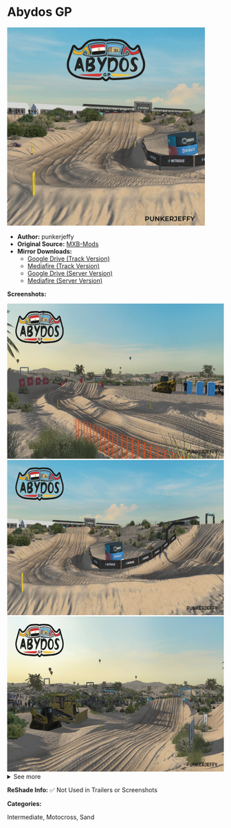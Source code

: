 # Abydos GP

<img src="https://github.com/BrinkleyPT/MX-Bikes-Community-Mods/blob/7ddd1309920c2d20f0446fabda7c57499c567be3/.assets/.images/Tracks/Motocross/Abydos%20GP/track-image.png" alt="Preview" width="460" height="460">

- **Author:** punkerjeffy
- **Original Source:** [MXB-Mods](https://mxb-mods.com/abydos-gp/#download)
- **Mirror Downloads:**
  - [Google Drive (Track Version)](https://drive.google.com/file/d/1IFuWjX_2Z0LA0al0ppavAc_WhCWrZgoD/view?usp=sharing)
  - [Mediafire (Track Version)](https://www.mediafire.com/file/j7u14pso2vaj9g2/Abydos_GP.pkz/file)
  - [Google Drive (Server Version)](https://drive.google.com/file/d/1l_1-9AB48O-hr2vsp-qtjbZmZglXbk2m/view?usp=sharing)
  - [Mediafire (Server Version)](https://www.mediafire.com/file/iziz7ipc195tttb/Abydos_GP.pkz/file)

**Screenshots:**

<img src="https://github.com/BrinkleyPT/MX-Bikes-Community-Mods/blob/7ddd1309920c2d20f0446fabda7c57499c567be3/.assets/.images/Tracks/Motocross/Abydos%20GP/track-preview-1.png" alt="Screenshot 1" width="640" height="360">
<img src="https://github.com/BrinkleyPT/MX-Bikes-Community-Mods/blob/7ddd1309920c2d20f0446fabda7c57499c567be3/.assets/.images/Tracks/Motocross/Abydos%20GP/track-preview-2.png" alt="Screenshot 2" width="640" height="360">
<img src="https://github.com/BrinkleyPT/MX-Bikes-Community-Mods/blob/7ddd1309920c2d20f0446fabda7c57499c567be3/.assets/.images/Tracks/Motocross/Abydos%20GP/track-preview-3.png" alt="Screenshot 3" width="640" height="360"> <details>

<summary>See more</summary>
<br>
<img src="https://github.com/BrinkleyPT/MX-Bikes-Community-Mods/blob/7ddd1309920c2d20f0446fabda7c57499c567be3/.assets/.images/Tracks/Motocross/Abydos%20GP/track-preview-4.png" alt="Screenshot 4" width="640" height="360">
<img src="https://github.com/BrinkleyPT/MX-Bikes-Community-Mods/blob/7ddd1309920c2d20f0446fabda7c57499c567be3/.assets/.images/Tracks/Motocross/Abydos%20GP/track-preview-5.png" alt="Screenshot 5" width="640" height="360">
<img src="https://github.com/BrinkleyPT/MX-Bikes-Community-Mods/blob/7ddd1309920c2d20f0446fabda7c57499c567be3/.assets/.images/Tracks/Motocross/Abydos%20GP/track-preview-6.png" alt="Screenshot 6" width="640" height="360">
<img src="https://github.com/BrinkleyPT/MX-Bikes-Community-Mods/blob/7ddd1309920c2d20f0446fabda7c57499c567be3/.assets/.images/Tracks/Motocross/Abydos%20GP/track-preview-7.png" alt="Screenshot 7" width="640" height="360">
<img src="https://github.com/BrinkleyPT/MX-Bikes-Community-Mods/blob/7ddd1309920c2d20f0446fabda7c57499c567be3/.assets/.images/Tracks/Motocross/Abydos%20GP/track-preview-8.png" alt="Screenshot 8" width="640" height="360">
<img src="https://github.com/BrinkleyPT/MX-Bikes-Community-Mods/blob/7ddd1309920c2d20f0446fabda7c57499c567be3/.assets/.images/Tracks/Motocross/Abydos%20GP/track-preview-9.png" alt="Screenshot 9" width="640" height="360">
<img src="https://github.com/BrinkleyPT/MX-Bikes-Community-Mods/blob/7ddd1309920c2d20f0446fabda7c57499c567be3/.assets/.images/Tracks/Motocross/Abydos%20GP/track-preview-10.png" alt="Screenshot 10" width="640" height="360">
<img src="https://github.com/BrinkleyPT/MX-Bikes-Community-Mods/blob/7ddd1309920c2d20f0446fabda7c57499c567be3/.assets/.images/Tracks/Motocross/Abydos%20GP/track-preview-11.png" alt="Screenshot 11" width="640" height="360">
<img src="https://github.com/BrinkleyPT/MX-Bikes-Community-Mods/blob/7ddd1309920c2d20f0446fabda7c57499c567be3/.assets/.images/Tracks/Motocross/Abydos%20GP/track-preview-12.png" alt="Screenshot 12" width="640" height="360">
<img src="https://github.com/BrinkleyPT/MX-Bikes-Community-Mods/blob/7ddd1309920c2d20f0446fabda7c57499c567be3/.assets/.images/Tracks/Motocross/Abydos%20GP/track-preview-13.png" alt="Screenshot 13" width="640" height="360">
<img src="https://github.com/BrinkleyPT/MX-Bikes-Community-Mods/blob/7ddd1309920c2d20f0446fabda7c57499c567be3/.assets/.images/Tracks/Motocross/Abydos%20GP/track-preview-14.png" alt="Screenshot 14" width="640" height="360">
<img src="https://github.com/BrinkleyPT/MX-Bikes-Community-Mods/blob/7ddd1309920c2d20f0446fabda7c57499c567be3/.assets/.images/Tracks/Motocross/Abydos%20GP/track-preview-15.png" alt="Screenshot 15" width="640" height="360">
<img src="https://github.com/BrinkleyPT/MX-Bikes-Community-Mods/blob/7ddd1309920c2d20f0446fabda7c57499c567be3/.assets/.images/Tracks/Motocross/Abydos%20GP/track-preview-16.png" alt="Screenshot 16" width="640" height="360">
<img src="https://github.com/BrinkleyPT/MX-Bikes-Community-Mods/blob/7ddd1309920c2d20f0446fabda7c57499c567be3/.assets/.images/Tracks/Motocross/Abydos%20GP/track-preview-17.png" alt="Screenshot 17" width="640" height="360">
<img src="https://github.com/BrinkleyPT/MX-Bikes-Community-Mods/blob/7ddd1309920c2d20f0446fabda7c57499c567be3/.assets/.images/Tracks/Motocross/Abydos%20GP/track-preview-18.png" alt="Screenshot 18" width="640" height="360">
<img src="https://github.com/BrinkleyPT/MX-Bikes-Community-Mods/blob/7ddd1309920c2d20f0446fabda7c57499c567be3/.assets/.images/Tracks/Motocross/Abydos%20GP/track-preview-19.png" alt="Screenshot 19" width="640" height="360">
<img src="https://github.com/BrinkleyPT/MX-Bikes-Community-Mods/blob/7ddd1309920c2d20f0446fabda7c57499c567be3/.assets/.images/Tracks/Motocross/Abydos%20GP/track-preview-20.png" alt="Screenshot 20" width="640" height="360"> </details>

**ReShade Info:** ✅ Not Used in Trailers or Screenshots

**Categories:**

Intermediate, Motocross, Sand
